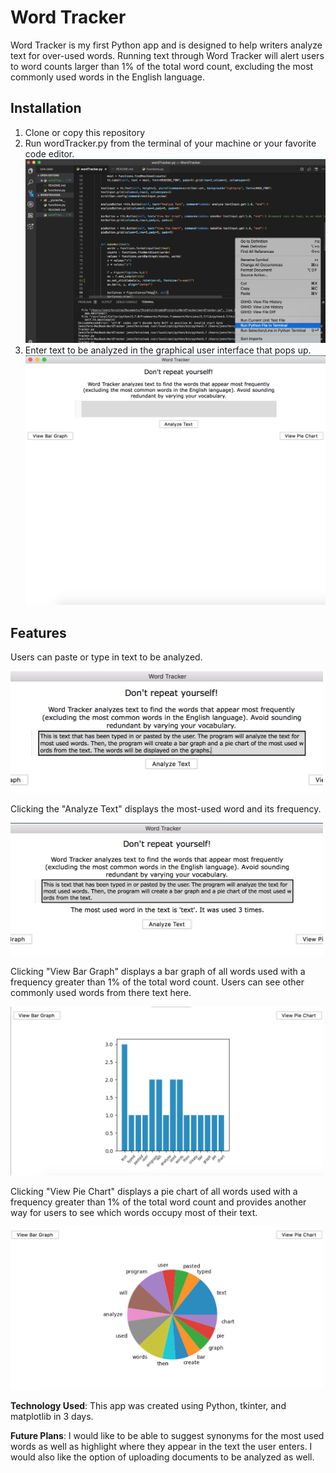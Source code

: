 # Word Tracker

Word Tracker is my first Python app and is designed to help writers analyze text for over-used words. Running text through Word Tracker will alert users to word counts larger than 1% of the total word count, excluding the most commonly used words in the English language.

## Installation

1. Clone or copy this repository
2. Run wordTracker.py from the terminal of your machine or your favorite code editor. 
<kbd><img width=500  src="https://github.com/JNC260/WordTracker/blob/master/screenshots/RunProgram.png" alt="Run Program"></kbd>
3. Enter text to be analyzed in the graphical user interface that pops up. 
<kbd><img width=500 src="https://github.com/JNC260/WordTracker/blob/master/screenshots/PopupApp.png" alt="Popup App"></kbd>

## Features

Users can paste or type in text to be analyzed.

<kbd><img width=500 src="https://github.com/JNC260/WordTracker/blob/master/screenshots/EnterText.png" alt="Enter Text"></kbd>

Clicking the "Analyze Text" displays the most-used word and its frequency.

<kbd><img width=500 src="https://github.com/JNC260/WordTracker/blob/master/screenshots/Analyze.png" alt="Analyze Text"></kbd>

Clicking "View Bar Graph" displays a bar graph of all words used with a frequency greater than 1% of the total word count. Users can see other commonly used words from there text here.

<kbd><img width=500 src="https://github.com/JNC260/WordTracker/blob/master/screenshots/BarGraph.png" alt="View Bar"></kbd>

Clicking "View Pie Chart" displays a pie chart of all words used with a frequency greater than 1% of the total word count and provides another way for users to see which words occupy most of their text.

<kbd><img width=500 src="https://github.com/JNC260/WordTracker/blob/master/screenshots/PieChart.png" alt="View Pie"></kbd>

**Technology Used**: This app was created using Python, tkinter, and matplotlib in 3 days.

**Future Plans**: I would like to be able to suggest synonyms for the most used words as well as highlight where they appear in the text the user enters.  I would also like the option of uploading documents to be analyzed as well.

